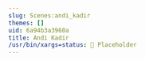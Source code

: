 ```yaml
---
slug: Scenes:andi_kadir
themes: []
uid: 6a94b3a3960a
title: Andi Kadir
/usr/bin/xargs=status: 🔳 Placeholder 
---
```

